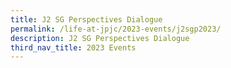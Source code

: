 ```yaml
---
title: J2 SG Perspectives Dialogue
permalink: /life-at-jpjc/2023-events/j2sgp2023/
description: J2 SG Perspectives Dialogue
third_nav_title: 2023 Events
---
```

